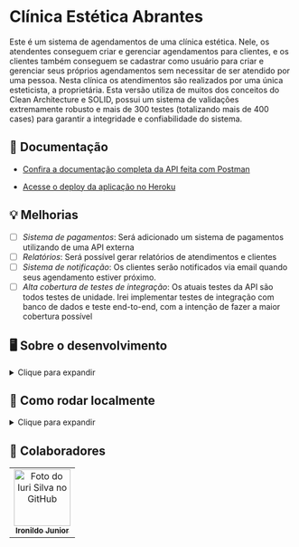 # Clínica Estética Abrantes

Este é um sistema de agendamentos de uma clínica estética. Nele, os atendentes conseguem criar e gerenciar agendamentos para clientes, e os clientes também conseguem se cadastrar como usuário para criar e gerenciar seus próprios agendamentos sem necessitar de ser atendido por uma pessoa. Nesta clínica os atendimentos são realizados por uma única esteticista, a proprietária. Esta versão utiliza de muitos dos conceitos do Clean Architecture e SOLID, possui um sistema de validações extremamente robusto e mais de 300 testes (totalizando mais de 400 cases) para garantir a integridade e confiabilidade do sistema.

## 📖 Documentação
- [Confira a documentação completa da API feita com Postman](https://abrantes.doc.mtpontes.com)

- [Acesse o deploy da aplicação no Heroku](http://abrantes.mtpontes.com)

## 💡 Melhorias

- [ ] _Sistema de pagamentos_: Será adicionado um sistema de pagamentos utilizando de uma API externa
- [ ] _Relatórios_: Será possível gerar relatórios de atendimentos e clientes
- [ ] _Sistema de notificação_: Os clientes serão notificados via email quando seus agendamento estiver próximo.
- [ ] _Alta cobertura de testes de integração_: Os atuais testes da API são todos testes de unidade. Irei implementar testes de integração com banco de dados e teste end-to-end, com a intenção de fazer a maior cobertura possível

## 🖥️ Sobre o desenvolvimento
<details><summary>Clique para expandir</summary>
<br>

Este projeto foi iniciado pelo meu colega [Ironildo Junior](https://github.com/JIJunior22), onde ele fez o levantamento de requisitos do projeto com a proprietária de uma clínica estética. Após as reuniões de requisitos, ele modelou e criou toda a base do sistema, definindo as entidades e seus mapeamentos, e o CRUD básico da API. 

A seguir, entrei para o projeto como colaborador, somando com qualidade de código em geral, implementando uma arquitetura MVC muito inspirada nos princípios do Clean Architecture, SOLID e Domain Driven Design. Implementei todas as regras de negócio, validações, algorítmos, querys, papéis, permissões, testes, entradas, saídas, remodelei entidades e documentei toda a API.

Fizemos reuniões entre nós e reuniões com o cliente, que resultaram em diversos ajustes, melhorias e novas ideias para o projeto. Cada um desenvolveu a sua própria versão do sistema por uma questão de exercício, mas ambos contribuem para o projeto do outro.

Esse projeto me trouxe diversos insights de recursos que eu poderia implementar nele, mas como ele foi criado desenvolvido com base nas necessidades deste cliente, tem muita coisa que não faria sentido implementar, então, fica pra um próximo projeto :)

### 🧰 Tecnologias

- SpringBoot
- JWT
- PostGreSQL
- Postman

</details>


## 🚀 Como rodar localmente
<details><summary>Clique para expandir</summary>

### 📋 Pré-requisitos

- Docker
- Docker Compose

### Detalhes

Existem duas maneiras de rodar a aplicação, através do arquivo docker-compose.yml a aplicação rodará com perfil de produção, atráves do docker-compose-demo.yml será o perfil de demonstração. Para rodar com o docker-compose.yml é necessário configurar um provedor de email. 

No docker-compose-demo.yml é levantado um container [Mailhog](https://github.com/mailhog/MailHog), uma aplicação que simula um provedor de email. O Mailhog utiliza a porta 1025 para SMTP e 8025 para uma interface web onde, você pode visualizar os emails enviados com ele. Acesse http://localhost:8025 para visualizar os emails.

### 🌍 Variáveis de ambiente:

#### Produção
- Na raiz do projeto localize o diretório "env-demo"
- Faça uma cópia desse diretório e renomeie-o para "env"
- Abra os arquivos app.env e db.env e preencha os valores das variáveis de ambiente

#### Banco de dados
- `DB_USERNAME`: username do banco de dados
- `DB_PASSWORD`: senha do banco de dados

#### Segurança
- `JWT_SECRET`: segredo utilizado na geração de um token JWT

#### Usuário ADMIN
- `ADMIN_USERNAME`: login do admin padrão do sistema
- `ADMIN_PASSWORD`: senha do admin padrão do sistema

#### Outras
- `SPRING_MAIL_...`: configurações do provedor de email

##### Essas configurações também podem ser alteradas no `application.properties`.

### 🌐 Deploy

Clone o projeto ou baixe o zip pelo Github:

    git clone https://github.com/mtpontes/sistema-estetica-abrantes.git

Levante os containers: 
        
    docker-compose -f docker-compose-demo.yml up --build

</details>


## 🤝 Colaboradores
<table>
  <tr>
    <td align="center">
      <a href="https://github.com/JIJunior22" title="defina o titulo do link">
        <img src="https://avatars.githubusercontent.com/u/108276322?v=4" width="100px;" alt="Foto do Iuri Silva no GitHub"/><br>
        <sub>
          <b>Ironildo Junior</b>
        </sub>
      </a>
    </td>
  </tr>
</table>
